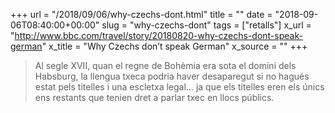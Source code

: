 +++
url = "/2018/09/06/why-czechs-dont.html"
title = ""
date = "2018-09-06T08:40:00+00:00"
slug = "why-czechs-dont"
tags = ["retalls"]
x_url = "http://www.bbc.com/travel/story/20180820-why-czechs-dont-speak-german"
x_title = "Why Czechs don’t speak German"
x_source = ""
+++


> Al segle XVII, quan el regne de Bohèmia era sota el domini dels Habsburg, la llengua txeca podria haver desaparegut si no hagués estat pels titelles i una escletxa legal… ja que els titelles eren els únics ens restants que tenien dret a parlar txec en llocs públics.

